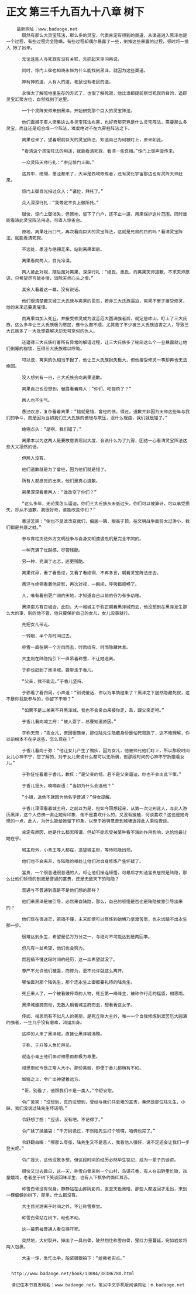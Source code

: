# 正文 第三千九百九十八章 树下
        最新网址：www.badaoge.net
          既然有那么大灵宝阵法，那么多的灵宝，代表肯定有得到的渠道，从渠道进入黑泽也是一个过程，有些过程完全隐瞒，有些过程却偶尔暴露了一些，倒推这些暴露的过程，顿时将一批人 揪了出来。
      
          无论这些人与死寂有没有关联，先抓起来审问再说。
      
          同时，惊门上御也知晓永恒为什么能找到黑泽，就因为这些渠道。
      
          神有神的道，人有人的道，老鼠也有老鼠的道。
      
          永恒太了解暗地里生存的方式了，也很了解死寂，他比谁都提前察觉死寂的目的，追踪灵宝汇聚方位，自然找到了这里。
      
          一个个灵阵天师来到黑泽，开始研究那个巨大的灵宝阵法。
      
          他们震撼于有人聚集这么多灵宝阵法布置，也好奇那究竟是什么灵宝阵法，需要那么多灵宝，而且还是组合成一个阵法，难度绝对不在九霄柱阵法之下。
      
          离果也来了，望着眼前巨大的灵宝阵法，知道自己为何被盯上，原来如此。
      
          “看清这个灵宝阵法的用途，就能看清死寂，看清一些真相。”惊门上御声音传来。
      
          一众灵阵天师行礼：“参见惊门上御。”
      
          这其中，绝翎，愚泾都来了，大半是西域修炼者，还有灵化宇宙那边也有灵阵天师赶来。
      
          惊门上御目光扫过众人：“诸位，拜托了。”
      
          众人深深行礼：“我等定不负上御所托。”
      
          很快，惊门上御消失，但原地，留下了门户，还不止一道，用来保护这片范围，同时谁能看清此灵宝阵法用途，可直入惊雀台。
      
          原地，离果吐出口气，再次看向巨大的灵宝阵法，这就是死寂的目的吗？看清灵宝阵法，就能看清死寂。
      
          不远处，愚泾与绝翎走来，站到离果面前。
      
          离果看向两人，目光冷漠。
      
          两人彼此对视，随后面对离果，深深行礼：“绝氏，愚氏，向离果天师道歉，不求天师原谅，只希望尽可能补偿，消除天师心头之恨。”
      
          其余人看着这一幕，没有说话。
      
          他们很清楚藏天城三大氏族与离果的恩怨，若非三大氏族逼迫，离果不至于接受修灵，他的未来还要更璀璨。
      
          而离果自加入死丘，并接受修灵成为渡苦厄大圆满强者后，就定居岞山，盯上了三大氏族，这么多年让三大氏族极为憋屈，做什么都不顺，尤其救了不少被三大氏族迫害之人，导致三大氏族多了一大批想要解决却无可奈何的仇人。
      
          还逼得三大氏族盯着所有异常的解语过程，让三大氏族多了秘简这么个一旦暴露就让他们倒霉的枷锁，压得三大氏族难以呼吸。
      
          可以说，离果的仇相当于报了，他让三大氏族损失极大，但他接受修灵一事却再也无法挽回。
      
          没人想到有一日，三大氏族会向离果道歉。
      
          离果自己也没想到，皱眉看着两人：“你们，吃错药了？”
      
          两人也不生气。
      
          愚泾叹息，复杂看着离果：“错就是错，曾经的债，得还，道歉并非因为天师这些年与我们的争斗，而是因为当初我们三大氏族的傲慢与欺压，没什么理由，我们就是错了。”
      
          绝翎点头：“是啊，我们错了。”
      
          离果本以为这两人是要故意表现出大度，会说什么为了九霄，团结一心看清灵宝阵法这些大义凛然的话。
      
          但两人没有。
      
          他们道歉就是为了曾经，因为他们就是错了。
      
          所有人都感觉的出来，他们是真心道歉。
      
          离果深深看着两人：“谁改变了你们？”
      
          “这么多年，无论我怎么逼迫，你们三大氏族从未低过头，你们可以被算计，可以承受损失，却从不道歉，我很好奇，谁能改变你们？”
      
          愚泾苦笑：“倒也不是谁改变我们，偏居一隅，眼高于顶，在文明战争面前太过渺小，我们都是井底之蛙。”
      
          参与宵柱灭绝外方文明战争与自身文明遭遇危机是完全不同的。
      
          一种充满了优越感，尽管残酷。
      
          另一种，充满了忐忑，还更残酷。
      
          离果诧异，看了看愚泾，又看了看绝翎，不再多言，朝着灵宝阵法走去。
      
          愚泾与绝翎看着他背影，再次对视，一瞬间，呼吸都顺畅了。
      
          人，唯有看到更广阔的天地，才知道自己以前的行为有多幼稚。
      
          黑泽南方有百城会，此刻，大一城城主于弥正朝着黑泽城而去，他没想到在黑泽发生那么大的事，别的他不管，他只要保护自己的女儿，女儿没事就行。
      
          先把女儿带走。
      
          一转眼，半个月时间过去。
      
          称雪一直在朝一个方向而去，时而绕弯，时而隐藏休息。
      
          大主则在陆隐指引下一直吊着称雪，不让她逃离。
      
          于弥也赶到了黑泽城，要带走于香儿。
      
          “父亲，我不能走。”于香儿坚持。
      
          于弥看了看四周，小声道：“别说傻话，你以为事情结束了？黑泽之下居然隐藏死寂，这不是你我能参与的，你留下干嘛？”
      
          “如果不是二弟离不开黑泽城，我也不会亲自来接你走，乖，跟父亲走吧。”
      
          于香儿看向城主府：“被人耍了，总要知道原因。”
      
          于弥无奈：“乖女儿，原因很简单，那位陆先生隐藏身份是怕死寂跑了，这不难理解，你以前根本不在乎这些，怎么现在？”
      
          于香儿看向于弥：“他让女儿产生了愧疚，因为女儿，他被师兄他们盯上，所以那段时间女儿心神不宁，您了解的，对于女儿来说什么都可以无所谓，但那段时间的心神不宁折磨着女儿。”
      
          于弥怔怔看着于香儿，歉疚：“是父亲的错，若不是父亲逼迫，你也不会出此下策。”
      
          于香儿摇头，喃喃自语：“当初为什么会选他？”
      
          “小姐，选他不就因为他名字普通？”侍女提醒。
      
          于香儿深深看着城主府，之前以为是，但如今回想起来，从第一次见到此人，与此人游历黑泽，这个人仿佛一直让她有印象，倒不是喜欢什么的，又没有接触，何谈喜欢？这也是她奇怪的一点，此人，为什么能给她留下印象，以至于她特意走到城墙选择此人秉烛夜谈。
      
          肯定有原因，她是什么都无所谓，但却不能忍受被某种看不清的作用影响，这恰恰最让她在乎。
      
          城主府外，小青王等人都在，遥望城主府，等待陆隐出现。
      
          他们也不会离开，与陆隐的相处让他们对自身修炼产生怀疑了。
      
          富贵，一个很普通很普通的人，却让他们接连顿悟，可最后才知道富贵居然是陆隐，那么让他们顿悟的到底是普通的富贵，还是无敌天下的陆隐？
      
          普通与不普通到底是不是他们想的那样？
      
          他们来黑泽是被引导，必然来自陆隐，那么，自己的顿悟是否也是陆隐故意引导出来的？
      
          他们现在很迷茫，若搞不懂，未来即便可以修炼到始境乃至渡苦厄，也永远踏不出永生那一步。
      
          很难达到永生，希望是亿万万分之一，与绝对不可能达到是两回事。
      
          但凡有一丝希望，他们也会努力。
      
          而若搞不懂这段时间的经历，这一丝希望就没了。
      
          尊严不允许他们被耍，而修为，更不允许就这么离开。
      
          哪怕面对那个陆先生，那个连永生上御都要礼待的陆先生。
      
          死丘来人了，一个被看做传奇的人物，死丘第一峰峰主，被称作行走的福袋，相思雨。
      
          黑泽城蜂拥而动，无数人朝着城主府而去，想看看这女子。
      
          传闻，相思雨有不似凡人的美丽，是死丘除大主外，唯一一个自我修炼到渡苦厄大圆满的强者，一生几乎没有磨难，鸿运加身。
      
          这样的人来了黑泽城，直接让黑泽城沸腾。
      
          于弥，于升等人急忙拜见。
      
          就连小青王他们面对相思雨都极为尊重。
      
          相思雨如今是正常人大小，那份美丽，即便于香儿都稍有不如。
      
          城墙之上，令广出神望着远方。
      
          “哥，别看了，他跟我们不是一类人。”令舒安慰。
      
          令广苦笑：“没想到，真的没想到，曾经与我们共患难的富贵，竟然是那位陆先生，小妹，我们没说过陆先生坏话吧。”
      
          令舒想了想：“应该，没有吧，不记得了。”
      
          令广揉了揉脑袋：“千万别说过，不然陆先生打个喷嚏，咱俩也完了。”
      
          令舒翻白眼：“哪那么夸张，陆先生又不是恶人，我看他人很好，说不定还会让我们一步登天呢。”
      
          令广摇头，这他没敢多想，但这段时间的经历必然毕生铭记，成为一辈子的谈资。
      
          很快又过去数日，这一天，称雪白骨来到一个山村，鸟语花香，有人在田野里忙碌，孩童嬉戏，老者坐于树下笑谈回味半生，也有人下棋争的面红耳赤。
      
          称雪白骨没有现身，静静站在山脚阴影内，直至天色黑暗，那些人都返回才走出，来到一棵偏僻的树下，那里，什么都没有。
      
          大主目光游离于时间之外，不让称雪察觉。
      
          称雪白骨站在树下，动也不动。
      
          这一幕若被普通人看见得吓死。
      
          突然地，大树裂开，掉出了一具白骨，陡然抱住称雪白骨，猩红力量蔓延，宛如岩浆将两人包裹。
      
          大主一惊，急忙出手，船桨狠狠拍下：“给我老实点。”
      
      
      http://www.badaoge.net/book/13084/38386780.html
      
      请记住本书首发域名：www.badaoge.net。笔尖中文手机版阅读网址：m.badaoge.net